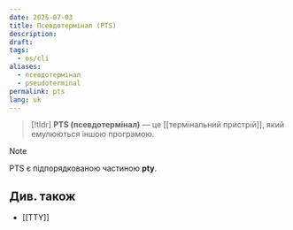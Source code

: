 ```yaml
---
date: 2025-07-03
title: Псевдотермінал (PTS)
description: 
draft: 
tags:
  - os/cli
aliases:
  - псевдотермінал
  - pseudoterminal
permalink: pts
lang: uk
---
```


> [!tldr]
> **PTS (псевдотермінал)** — це [[термінальний пристрій]], який емулюються іншою програмою.

> [!note] 
> PTS є підпорядкованою частиною **pty**.

## Див. також

- [[TTY]]